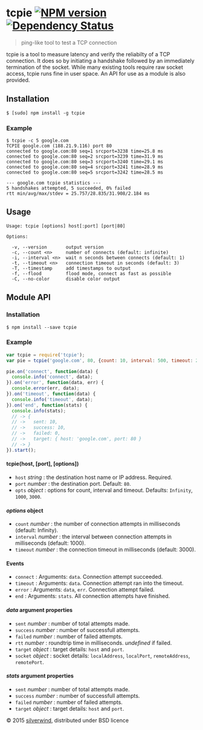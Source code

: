 # tcpie [![NPM version](https://img.shields.io/npm/v/tcpie.svg?style=flat)](https://www.npmjs.org/package/tcpie) [![Dependency Status](http://img.shields.io/david/silverwind/tcpie.svg?style=flat)](https://david-dm.org/silverwind/tcpie)
> ping-like tool to test a TCP connection

tcpie is a tool to measure latency and verify the reliabilty of a TCP connection. It does so by initiating a handshake followed by an immediately termination of the socket. While many existing tools require raw socket access, tcpie runs fine in user space. An API for use as a module is also provided.

## Installation
```
$ [sudo] npm install -g tcpie
```
### Example
```
$ tcpie -c 5 google.com
TCPIE google.com (188.21.9.116) port 80
connected to google.com:80 seq=1 srcport=3238 time=25.8 ms
connected to google.com:80 seq=2 srcport=3239 time=31.9 ms
connected to google.com:80 seq=3 srcport=3240 time=29.1 ms
connected to google.com:80 seq=4 srcport=3241 time=28.9 ms
connected to google.com:80 seq=5 srcport=3242 time=28.5 ms

--- google.com tcpie statistics ---
5 handshakes attempted, 5 succeeded, 0% failed
rtt min/avg/max/stdev = 25.757/28.835/31.908/2.184 ms
```
## Usage
```
Usage: tcpie [options] host[:port] [port|80]

Options:

  -v, --version       output version
  -c, --count <n>     number of connects (default: infinite)
  -i, --interval <n>  wait n seconds between connects (default: 1)
  -t, --timeout <n>   connection timeout in seconds (default: 3)
  -T, --timestamp     add timestamps to output
  -f, --flood         flood mode, connect as fast as possible
  -C, --no-color      disable color output
```

## Module API
### Installation
```
$ npm install --save tcpie
```
### Example
```js
var tcpie = require('tcpie');
var pie = tcpie('google.com', 80, {count: 10, interval: 500, timeout: 2000});

pie.on('connect', function(data) {
  console.info('connect', data);
}).on('error', function(data, err) {
  console.error(err, data);
}).on('timeout', function(data) {
  console.info('timeout', data);
}).on('end', function(stats) {
  console.info(stats);
  // -> {
  // ->   sent: 10,
  // ->   success: 10,
  // ->   failed: 0,
  // ->   target: { host: 'google.com', port: 80 }
  // -> }
}).start();
```
#### tcpie(host, [port], [options])
- `host` *string* : the destination host name or IP address. Required.
- `port` *number* : the destination port. Default: `80`.
- `opts` *object* : options for count, interval and timeout. Defaults: `Infinity`, `1000`, `3000`.

#### *options* object
- `count`    *number* : the number of connection attempts in milliseconds (default: Infinity).
- `interval` *number* : the interval between connection attempts in milliseconds (default: 1000).
- `timeout`  *number* : the connection timeout in milliseconds (default: 3000).

#### Events
- `connect` : Arguments: `data`. Connection attempt succeeded.
- `timeout` : Arguments: `data`. Connection attempt ran into the timeout.
- `error`   : Arguments: `data`, `err`. Connection attempt failed.
- `end`     : Arguments: `stats`. All connection attempts have finished.

#### *data* argument properties
- `sent`    *number* : number of total attempts made.
- `success` *number* : number of successfull attempts.
- `failed`  *number* : number of failed attempts.
- `rtt`     *number* : roundtrip time in milliseconds. *undefined* if failed.
- `target`  *object* : target details: `host` and `port`.
- `socket`  *object* : socket details: `localAddress`, `localPort`, `remoteAddress`, `remotePort`.

#### *stats* argument properties
- `sent`    *number* : number of total attempts made.
- `success` *number* : number of successfull attempts.
- `failed`  *number* : number of failed attempts.
- `target`  *object* : target details: `host` and `port`.

© 2015 [silverwind](https://github.com/silverwind), distributed under BSD licence

